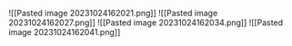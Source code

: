 ![[Pasted image 20231024162021.png]]
![[Pasted image 20231024162027.png]]
![[Pasted image 20231024162034.png]]
![[Pasted image 20231024162041.png]]
